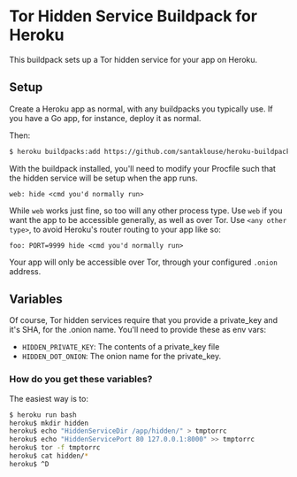 # Tor Hidden Service Buildpack for Heroku

This buildpack sets up a Tor hidden service for your app on Heroku.

## Setup

Create a Heroku app as normal, with any buildpacks you typically use.
If you have a Go app, for instance, deploy it as normal.

Then:

```bash
$ heroku buildpacks:add https://github.com/santaklouse/heroku-buildpack-tor.git
```

With the buildpack installed, you'll need to modify your Procfile such that
the hidden service will be setup when the app runs.

```Procfile
web: hide <cmd you'd normally run>
```

While `web` works just fine, so too will any other process type. Use `web`
if you want the app to be accessible generally, as well as over Tor. Use
`<any other type>`, to avoid Heroku's router routing to your app like so:

```Procfile
foo: PORT=9999 hide <cmd you'd normally run>
```

Your app will only be accessible over Tor, through your configured
`.onion` address.

## Variables

Of course, Tor hidden services require that you provide a private_key and it's
SHA, for the .onion name. You'll need to provide these as env vars:

* `HIDDEN_PRIVATE_KEY`: The contents of a private_key file
* `HIDDEN_DOT_ONION`: The onion name for the private_key.

### How do you get these variables?

The easiest way is to:

```bash
$ heroku run bash
heroku$ mkdir hidden
heroku$ echo "HiddenServiceDir /app/hidden/" > tmptorrc
heroku$ echo "HiddenServicePort 80 127.0.0.1:8000" >> tmptorrc
heroku$ tor -f tmptorrc
heroku$ cat hidden/*
heroku$ ^D
```
